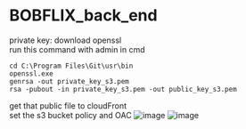 # BOBFLIX_back_end


private key: download openssl
<br>
run this command with admin in cmd
```
cd C:\Program Files\Git\usr\bin
openssl.exe
genrsa -out private_key_s3.pem
rsa -pubout -in private_key_s3.pem -out public_key_s3.pem
```
get that public file to cloudFront
<br>
set the s3 bucket policy and OAC
![image](https://user-images.githubusercontent.com/33323750/209884997-f951612c-d651-40c8-93c9-245885bfcf18.png)
![image](https://user-images.githubusercontent.com/33323750/209885041-817c2c06-b17e-4ac5-88ba-cae7bef63139.png)

